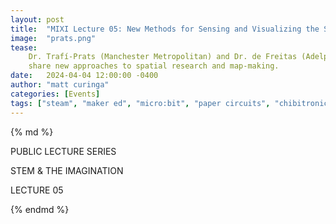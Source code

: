 ```yaml
---
layout: post
title:  "MIXI Lecture 05: New Methods for Sensing and Visualizing the Spatial Life of Schools"
image:  "prats.png"
tease:
    Dr. Trafí-Prats (Manchester Metropolitan) and Dr. de Freitas (Adelphi) 
    share new approaches to spatial research and map-making.
date:   2024-04-04 12:00:00 -0400
author: "matt curinga"
categories: [Events]
tags: ["steam", "maker ed", "micro:bit", "paper circuits", "chibitronics", "chaos theory", "games for learning", "reception"]
---
```




<p class="text-center text-upper">

{% md %}

PUBLIC LECTURE SERIES

STEM & THE IMAGINATION

LECTURE 05

{% endmd %}

</p>
